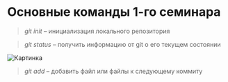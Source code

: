 # Основные команды 1-го семинара

> *git init* – инициализация локального репозитория

> *git status* – получить информацию от git о его текущем состоянии

![Картинка](https://wallpapershome.ru/images/pages/pic_v/21485.jpg)

> *git add* – добавить файл или файлы к следующему коммиту